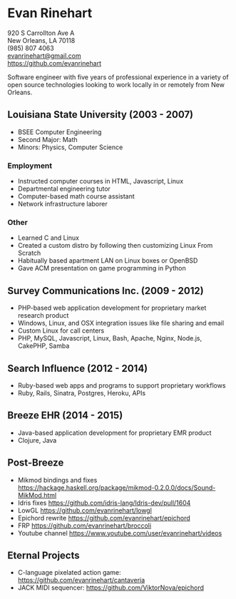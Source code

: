 # Evan Rinehart

920 S Carrollton Ave A<br>
New Orleans, LA 70118<br>
(985) 807 4063<br>
evanrinehart@gmail.com<br>
https://github.com/evanrinehart<br>

Software engineer with five years of professional experience in a variety of
open source technologies looking to work locally in or remotely from New Orleans.

## Louisiana State University (2003 - 2007)

- BSEE Computer Engineering
- Second Major: Math
- Minors: Physics, Computer Science

### Employment
- Instructed computer courses in HTML, Javascript, Linux
- Departmental engineering tutor
- Computer-based math course assistant
- Network infrastructure laborer

### Other
- Learned C and Linux 
- Created a custom distro by following then customizing Linux From Scratch
- Habitually based apartment LAN on Linux boxes or OpenBSD
- Gave ACM presentation on game programming in Python

## Survey Communications Inc. (2009 - 2012)

- PHP-based web application development for proprietary market research product
- Windows, Linux, and OSX integration issues like file sharing and email
- Custom Linux for call centers
- PHP, MySQL, Javascript, Linux, Bash, Apache, Nginx, Node.js, CakePHP, Samba

## Search Influence (2012 - 2014)

- Ruby-based web apps and programs to support proprietary workflows
- Ruby, Rails, Sinatra, Postgres, Heroku, APIs

## Breeze EHR (2014 - 2015)

- Java-based application development for proprietary EMR product
- Clojure, Java

## Post-Breeze

- Mikmod bindings and fixes https://hackage.haskell.org/package/mikmod-0.2.0.0/docs/Sound-MikMod.html
- Idris fixes https://github.com/idris-lang/Idris-dev/pull/1604
- LowGL https://github.com/evanrinehart/lowgl
- Epichord rewrite https://github.com/evanrinehart/epichord
- FRP https://github.com/evanrinehart/broccoli
- Youtube channel https://www.youtube.com/user/evanrinehart/videos

## Eternal Projects

- C-language pixelated action game: https://github.com/evanrinehart/cantaveria
- JACK MIDI sequencer: https://github.com/ViktorNova/epichord
